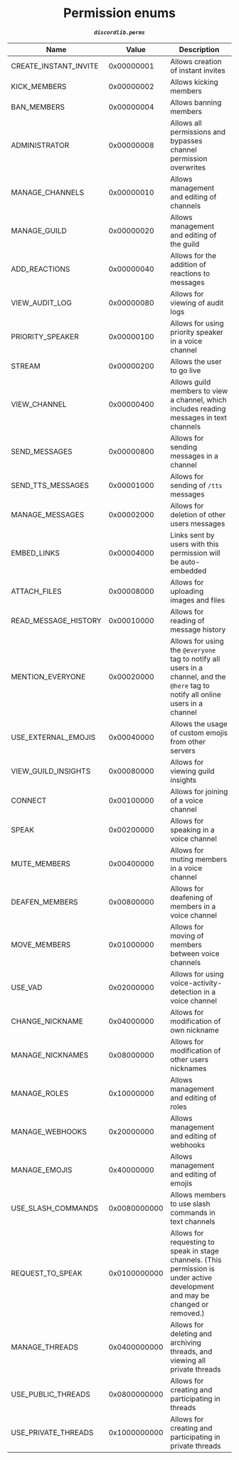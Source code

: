 <h1 align="center">Permission enums</h1>
<h5 align="center">

`discordlib.perms`

| Name         |    Value       | Description  | 
| -------------| -------------  | -------------|
| CREATE_INSTANT_INVITE   | 0x00000001 |  Allows creation of instant invites | 
| KICK_MEMBERS            | 0x00000002 |  Allows kicking members |
| BAN_MEMBERS             | 0x00000004 |  	Allows banning members |
| ADMINISTRATOR           | 0x00000008 |  	Allows all permissions and bypasses channel permission overwrites	 |
| MANAGE_CHANNELS         | 0x00000010 |  	Allows management and editing of channels |
| MANAGE_GUILD            | 0x00000020 |  	Allows management and editing of the guild |
| ADD_REACTIONS           | 0x00000040 |  	Allows for the addition of reactions to messages |
| VIEW_AUDIT_LOG          | 0x00000080 |  Allows for viewing of audit logs |
| PRIORITY_SPEAKER        | 0x00000100 |  	Allows for using priority speaker in a voice channel |
| STREAM                  | 0x00000200 |  Allows the user to go live |
| VIEW_CHANNEL            | 0x00000400 |  	Allows guild members to view a channel, which includes reading messages in text channels |
| SEND_MESSAGES           | 0x00000800 |  	Allows for sending messages in a channel |
| SEND_TTS_MESSAGES       | 0x00001000 |  	Allows for sending of `/tts` messages |
| MANAGE_MESSAGES         | 0x00002000 |  	Allows for deletion of other users messages |
| EMBED_LINKS             | 0x00004000 |  Links sent by users with this permission will be auto-embedded |
| ATTACH_FILES            | 0x00008000 |  	Allows for uploading images and files |
| READ_MESSAGE_HISTORY    | 0x00010000 |  Allows for reading of message history |
| MENTION_EVERYONE        | 0x00020000 |  	Allows for using the `@everyone` tag to notify all users in a channel, and the `@here` tag to notify all online users in a channel |
| USE_EXTERNAL_EMOJIS     | 0x00040000 |  Allows the usage of custom emojis from other servers |
| VIEW_GUILD_INSIGHTS     | 0x00080000 |  	Allows for viewing guild insights |
| CONNECT                 | 0x00100000 |  Allows for joining of a voice channel |
| SPEAK                   | 0x00200000 |  	Allows for speaking in a voice channel |
| MUTE_MEMBERS            | 0x00400000 |  	Allows for muting members in a voice channel |
| DEAFEN_MEMBERS          | 0x00800000 |  	Allows for deafening of members in a voice channel |
| MOVE_MEMBERS            | 0x01000000 |  Allows for moving of members between voice channels |
| USE_VAD                 | 0x02000000 |  Allows for using voice-activity-detection in a voice channel |
| CHANGE_NICKNAME         | 0x04000000 |  	Allows for modification of own nickname |
| MANAGE_NICKNAMES        | 0x08000000 |  	Allows for modification of other users nicknames |
| MANAGE_ROLES            | 0x10000000 |  Allows management and editing of roles |
| MANAGE_WEBHOOKS         | 0x20000000 |  Allows management and editing of webhooks |
| MANAGE_EMOJIS           | 0x40000000 |  	Allows management and editing of emojis |
| USE_SLASH_COMMANDS      |0x0080000000|    Allows members to use slash commands in text channels|
| REQUEST_TO_SPEAK        |0x0100000000|    Allows for requesting to speak in stage channels. (This permission is under active development and may be changed or removed.)                    |
| MANAGE_THREADS          |0x0400000000|	Allows for deleting and archiving threads, and viewing all private threads                    |
| USE_PUBLIC_THREADS      |0x0800000000|	Allows for creating and participating in threads                    |
| USE_PRIVATE_THREADS     |0x1000000000|	Allows for creating and participating in private threads                    |
</h5>
